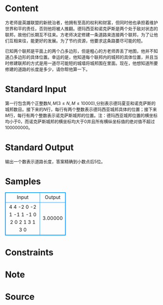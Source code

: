 
# Content

方老师是英雄联盟的新统治者，他拥有至高的权利和财富，但同时他也承担着维护世界和平的责任，否则他将被人推翻。德玛西亚和诺克萨斯是两个处于敌对状态的联邦，故他们长期互不往来。方老师决定修建一条道路来连接两个联邦，为了让他们互相来往，能更好的发展。为了节约资源，他要求这条路要尽可能的短。

已知两个联邦是平面上的两个凸多边形，但是粗心的方老师弄丢了地图，他并不知道凸多边形的具体位置。幸运的是，他知道每个联邦内的城邦的具体位置，并且当时修建联邦的方式是用一道尽可能短的城墙将城邦围在里面。现在，他想知道所要修建的道路的长度是多少，请你帮他算一下。

# Standard Input

第一行包含两个正整数$N,M(3 \leq N,M \leq 10000)$,分别表示德玛夏亚和诺克萨斯的城邦数目。接下来的$N$行，每行有两个整数表示德玛西亚城邦具体的位置；接下来$M$行，每行有两个整数表示诺克萨斯城邦的位置。注：德玛西亚城邦位置的横坐标均小于$0$，而诺克萨斯城邦的横坐标均大于$0$并且所有横纵坐标值的绝对值不超过$100000000$。

# Standard Output

输出一个数表示道路长度，答案精确到小数点后$5$位。

# Samples

<style>
        table,table tr th, table tr td { border:1px solid #0094ff; }
        table { width: 200px; min-height: 25px; line-height: 25px; text-align: center; border-collapse: collapse;}   
    </style>
<table>
	<tr>
		<td>Input</td>
		<td>Output</td>
	</tr>
<tr><td>4 4
-2 0
-2 1
-1 1
-1 0
2 0
2 1
3 1
3 0</td><td>3.00000</td></tr></table>


# Constraints



# Note



# Source


